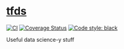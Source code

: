 # [tfds](https://github.com/tdfalc/tfds)

[![CI](https://github.com/wesselb/wbml/workflows/CI/badge.svg?branch=master)](https://github.com/wesselb/wbml/actions?query=workflow%3ACI)
[![Coverage Status](https://coveralls.io/repos/github/wesselb/wbml/badge.svg?branch=master&service=github)](https://coveralls.io/github/tdfalc/tfds?branch=main)
[![Code style: black](https://img.shields.io/badge/code%20style-black-000000.svg)](https://github.com/psf/black)

Useful data science-y stuff